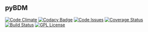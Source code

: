 
pyBDM
---

[![Code Climate](https://codeclimate.com/github/christoph2/pyA2L/badges/gpa.svg)](https://codeclimate.com/github/christoph2/pyBDM)
[![Codacy Badge](https://api.codacy.com/project/badge/grade/43c7c27a791c47f1a9666ba69b750307)](https://www.codacy.com/app/cpu12-gems/pyBDM)
[![Code Issues](https://www.quantifiedcode.com/api/v1/project/0dd606eb91584c74bfb6809ba8c36f57/badge.svg)](https://www.quantifiedcode.com/app/project/0dd606eb91584c74bfb6809ba8c36f57)
[![Coverage Status](https://coveralls.io/repos/github/christoph2/pyBDM/badge.svg?branch=master)](https://coveralls.io/github/christoph2/pyBDM?branch=master)
[![Build Status](https://travis-ci.org/christoph2/pyA2L.svg)](https://travis-ci.org/christoph2/pyBDM)
[![GPL License](http://img.shields.io/badge/license-GPL-blue.svg)](http://opensource.org/licenses/GPL-2.0)



